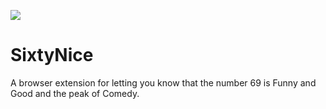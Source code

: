 ![](https://repository-images.githubusercontent.com/229874325/e2b41000-25d3-11ea-950e-2abff2c3eab3)

# SixtyNice

A browser extension for letting you know that the number 69 is Funny and Good and the peak of Comedy.
